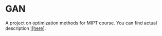 # GAN

A project on optimization methods for MIPT course. You can find actual description [![here]]().

